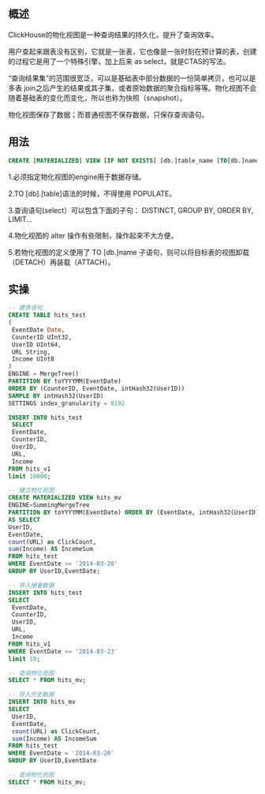 ## 概述

ClickHouse的物化视图是一种查询结果的持久化，提升了查询效率。

用户查起来跟表没有区别，它就是一张表，它也像是一张时刻在预计算的表，创建的过程它是用了一个特殊引擎，加上后来 as select，就是CTAS的写法。 

“查询结果集”的范围很宽泛，可以是基础表中部分数据的一份简单拷贝，也可以是多表 join之后产生的结果或其子集，或者原始数据的聚合指标等等。物化视图不会随着基础表的变化而变化，所以也称为快照（snapshot）。

物化视图保存了数据；而普通视图不保存数据，只保存查询语句。



## 用法

```sql
CREATE [MATERIALIZED] VIEW [IF NOT EXISTS] [db.]table_name [TO[db.]name] [ENGINE = engine] [POPULATE] AS SELECT ...
```

1.必须指定物化视图的engine用于数据存储。

2.TO [db].[table]语法的时候，不得使用 POPULATE。 

3.查询语句(select）可以包含下面的子句： DISTINCT, GROUP BY, ORDER BY, LIMIT… 

4.物化视图的 alter 操作有些限制，操作起来不大方便。 

5.若物化视图的定义使用了 TO [db.]name 子语句，则可以将目标表的视图卸载（DETACH）再装载（ATTACH）。



## 实操

```sql
-- 建表语句
CREATE TABLE hits_test
(
 EventDate Date, 
 CounterID UInt32, 
 UserID UInt64, 
 URL String, 
 Income UInt8
)
ENGINE = MergeTree()
PARTITION BY toYYYYMM(EventDate)
ORDER BY (CounterID, EventDate, intHash32(UserID))
SAMPLE BY intHash32(UserID)
SETTINGS index_granularity = 8192
```

```sql
INSERT INTO hits_test 
 SELECT 
 EventDate,
 CounterID,
 UserID,
 URL,
 Income 
FROM hits_v1 
limit 10000;
```

```sql
-- 建立物化视图
CREATE MATERIALIZED VIEW hits_mv 
ENGINE=SummingMergeTree
PARTITION BY toYYYYMM(EventDate) ORDER BY (EventDate, intHash32(UserID)) 
AS SELECT
UserID,
EventDate,
count(URL) as ClickCount,
sum(Income) AS IncomeSum
FROM hits_test
WHERE EventDate >= '2014-03-20'
GROUP BY UserID,EventDate;
```

```sql
-- 导入增量数据
INSERT INTO hits_test 
SELECT 
 EventDate,
 CounterID,
 UserID,
 URL,
 Income 
FROM hits_v1 
WHERE EventDate >= '2014-03-23' 
limit 10;

-- 查询物化视图
SELECT * FROM hits_mv;
```

```sql
-- 导入历史数据
INSERT INTO hits_mv
SELECT
 UserID,
 EventDate,
 count(URL) as ClickCount,
 sum(Income) AS IncomeSum
FROM hits_test
WHERE EventDate = '2014-03-20'
GROUP BY UserID,EventDate

-- 查询物化视图
SELECT * FROM hits_mv;
```

